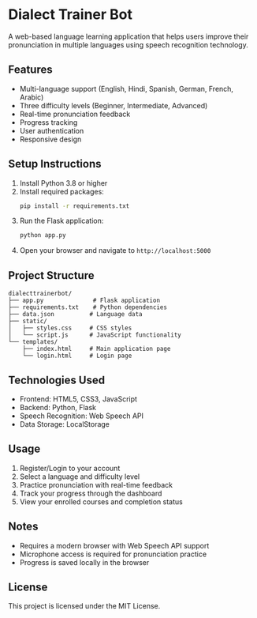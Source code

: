 # Dialect Trainer Bot

A web-based language learning application that helps users improve their pronunciation in multiple languages using speech recognition technology.

## Features

- Multi-language support (English, Hindi, Spanish, German, French, Arabic)
- Three difficulty levels (Beginner, Intermediate, Advanced)
- Real-time pronunciation feedback
- Progress tracking
- User authentication
- Responsive design

## Setup Instructions

1. Install Python 3.8 or higher
2. Install required packages:
   ```bash
   pip install -r requirements.txt
   ```
3. Run the Flask application:
   ```bash
   python app.py
   ```
4. Open your browser and navigate to `http://localhost:5000`

## Project Structure

```
dialecttrainerbot/
├── app.py              # Flask application
├── requirements.txt    # Python dependencies
├── data.json          # Language data
├── static/
│   ├── styles.css     # CSS styles
│   └── script.js      # JavaScript functionality
└── templates/
    ├── index.html     # Main application page
    └── login.html     # Login page
```

## Technologies Used

- Frontend: HTML5, CSS3, JavaScript
- Backend: Python, Flask
- Speech Recognition: Web Speech API
- Data Storage: LocalStorage

## Usage

1. Register/Login to your account
2. Select a language and difficulty level
3. Practice pronunciation with real-time feedback
4. Track your progress through the dashboard
5. View your enrolled courses and completion status

## Notes

- Requires a modern browser with Web Speech API support
- Microphone access is required for pronunciation practice
- Progress is saved locally in the browser

## License

This project is licensed under the MIT License. 
